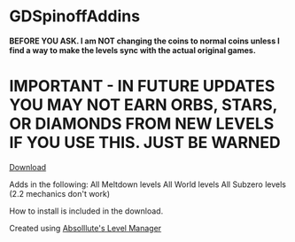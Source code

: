 # GDSpinoffAddins

<strong>BEFORE YOU ASK. I am NOT changing the coins to normal coins unless I find a way to make the levels sync with the actual original games.</strong>

# IMPORTANT - IN FUTURE UPDATES YOU MAY NOT EARN ORBS, STARS, OR DIAMONDS FROM NEW LEVELS IF YOU USE THIS. JUST BE WARNED

[Download](https://github.com/Kingminer7/GDSpinoffAddins/releases/latest)

Adds in the following:
All Meltdown levels
All World levels
All Subzero levels (2.2 mechanics don't work)

How to install is included in the download.

Created using [Absolllute's Level Manager](https://www.youtube.com/watch?v=ZOTbHyuXx4I)
